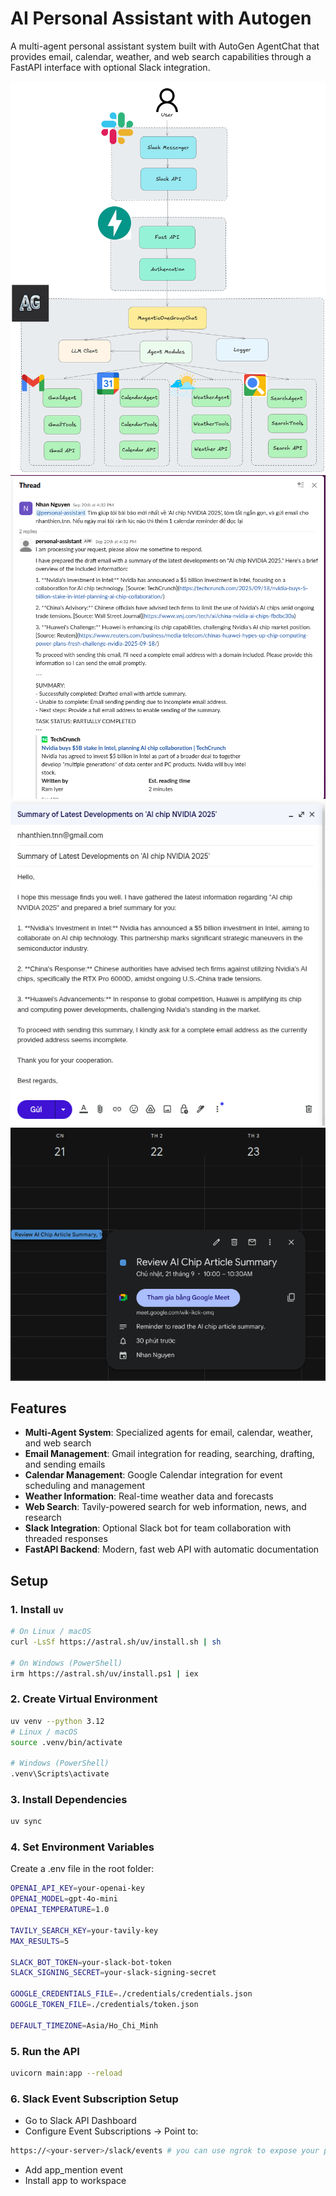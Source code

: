 # AI Personal Assistant with Autogen

A multi-agent personal assistant system built with AutoGen AgentChat that provides email, calendar, weather, and web search capabilities through a FastAPI interface with optional Slack integration.

![Demo 1](imgs/autogen.png)
![Demo 1](imgs/image.png)
![Demo 1](imgs/mail.png)
![Demo 1](imgs/calendar.png)

## Features

- **Multi-Agent System**: Specialized agents for email, calendar, weather, and web search
- **Email Management**: Gmail integration for reading, searching, drafting, and sending emails
- **Calendar Management**: Google Calendar integration for event scheduling and management
- **Weather Information**: Real-time weather data and forecasts
- **Web Search**: Tavily-powered search for web information, news, and research
- **Slack Integration**: Optional Slack bot for team collaboration with threaded responses
- **FastAPI Backend**: Modern, fast web API with automatic documentation

## Setup

### 1. Install `uv`
```bash
# On Linux / macOS
curl -LsSf https://astral.sh/uv/install.sh | sh

# On Windows (PowerShell)
irm https://astral.sh/uv/install.ps1 | iex
```

### 2. Create Virtual Environment
```bash
uv venv --python 3.12
# Linux / macOS
source .venv/bin/activate

# Windows (PowerShell)
.venv\Scripts\activate
```

### 3. Install Dependencies
```bash
uv sync
```

### 4. Set Environment Variables
Create a .env file in the root folder:
```bash
OPENAI_API_KEY=your-openai-key
OPENAI_MODEL=gpt-4o-mini
OPENAI_TEMPERATURE=1.0

TAVILY_SEARCH_KEY=your-tavily-key
MAX_RESULTS=5

SLACK_BOT_TOKEN=your-slack-bot-token
SLACK_SIGNING_SECRET=your-slack-signing-secret

GOOGLE_CREDENTIALS_FILE=./credentials/credentials.json
GOOGLE_TOKEN_FILE=./credentials/token.json

DEFAULT_TIMEZONE=Asia/Ho_Chi_Minh
```

### 5. Run the API

```bash
uvicorn main:app --reload
```

### 6. Slack Event Subscription Setup
- Go to Slack API Dashboard
- Configure Event Subscriptions → Point to:
```bash
https://<your-server>/slack/events # you can use ngrok to expose your port
```
- Add app_mention event
- Install app to workspace